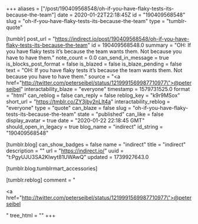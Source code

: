 +++
aliases = ["/post/190409568548/oh-if-you-have-flaky-tests-its-because-the-team"]
date = 2020-01-22T22:18:45Z
id = "190409568548"
slug = "oh-if-you-have-flaky-tests-its-because-the-team"
type = "tumblr-quote"

[tumblr]
post_url = "https://indirect.io/post/190409568548/oh-if-you-have-flaky-tests-its-because-the-team"
id = 190409568548.0
summary = "OH: If you have flaky tests it’s because the team wants them. Not because you have to have them."
note_count = 0.0
can_send_in_message = true
is_blocks_post_format = false
is_blazed = false
is_blaze_pending = false
text = "OH: If you have flaky tests it’s because the team wants them. Not because you have to have them."
source = "<a href=\"http://twitter.com/peterseibel/status/1219991569987710977\">@peterseibel</a>"
interactability_blaze = "everyone"
timestamp = 1579731525.0
format = "html"
can_reblog = false
can_reply = false
reblog_key = "k9r9MSox"
short_url = "https://tmblr.co/ZY3jby2nLIt4a"
interactability_reblog = "everyone"
type = "quote"
can_blaze = false
slug = "oh-if-you-have-flaky-tests-its-because-the-team"
state = "published"
can_like = false
display_avatar = true
date = "2020-01-22 22:18:45 GMT"
should_open_in_legacy = true
blog_name = "indirect"
id_string = "190409568548"

[tumblr.blog]
can_show_badges = false
name = "indirect"
title = "indirect"
description = ""
url = "https://indirect.io/"
uuid = "t:PgyUJU3SA2Klwyt81UWAwQ"
updated = 1739927643.0

[tumblr.blog.tumblrmart_accessories]

[tumblr.reblog]
comment = "<p><a href=\"http://twitter.com/peterseibel/status/1219991569987710977\">@peterseibel</a></p>"
tree_html = ""
+++
